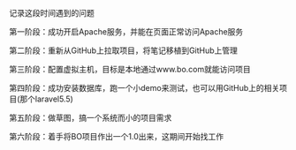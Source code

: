 记录这段时间遇到的问题

第一阶段：成功开启Apache服务，并能在页面正常访问Apache服务

第二阶段：重新从GitHub上拉取项目，将笔记移植到GitHub上管理

第三阶段：配置虚拟主机，目标是本地通过www.bo.com就能访问项目

第四阶段：成功安装数据库，跑一个小demo来测试，也可以用GitHub上的相关项目(那个laravel5.5)

第五阶段：做草图，搞一个系统而小的项目需求

第六阶段：着手将BO项目作出一个1.0出来，这期间开始找工作